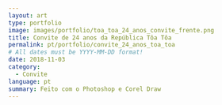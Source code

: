 ```yaml
---
layout: art
type: portfolio
image: images/portfolio/toa_toa_24_anos_convite_frente.png
title: Convite de 24 anos da República Tôa Tôa
permalink: pt/portfolio/convite_24_anos_toa_toa
# All dates must be YYYY-MM-DD format!
date: 2018-11-03
category:
  - Convite
language: pt
summary: Feito com o Photoshop e Corel Draw
---
```

